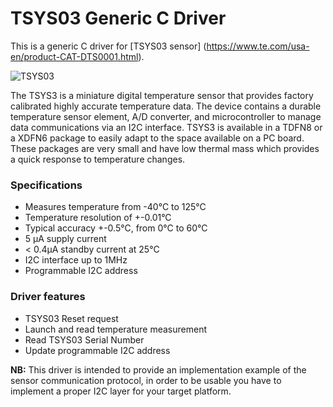 # TSYS03 Generic C Driver
This is a generic C driver for [TSYS03 sensor] (https://www.te.com/usa-en/product-CAT-DTS0001.html).

![TSYS03](https://www.te.com/content/dam/te-com/catalog/part/CAT/DTS/000/CAT-DTS0001-t1.jpg/jcr:content/renditions/product-details.png)

The TSYS3 is a miniature digital temperature sensor that provides factory calibrated highly accurate temperature data. The device contains a durable temperature sensor element, A/D converter, and microcontroller to manage data communications via an I2C interface. TSYS3 is available in a TDFN8 or a XDFN6 package to easily adapt to the space available on a PC board. These packages are very small and have low thermal mass which provides a quick response to temperature changes.

### Specifications
*	Measures temperature from -40°C to 125°C
*	Temperature resolution of +-0.01°C
*	Typical accuracy +-0.5°C, from 0°C to 60°C
*	5 µA supply current
*	< 0.4µA standby current at 25°C
*	I2C interface up to 1MHz
*	Programmable I2C address

### Driver features
* TSYS03 Reset request
* Launch and read temperature measurement
* Read TSYS03 Serial Number
* Update programmable I2C address

**NB:** This driver is intended to provide an implementation example of the sensor communication protocol, in order to be usable you have to implement a proper I2C layer for your target platform.